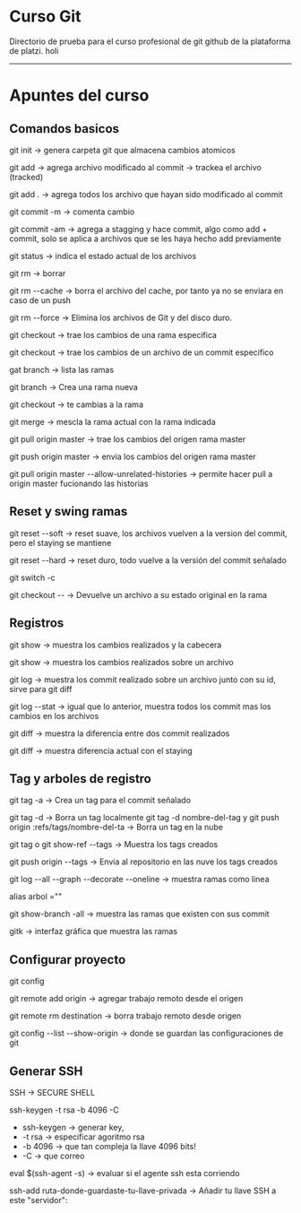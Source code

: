 # Curso Git
Directorio de prueba para el curso profesional de git github de la plataforma de platzi.
holi
***

# Apuntes del curso

## Comandos basicos

git init &rarr; genera carpeta git que almacena cambios atomicos


git add <file>  			&rarr; agrega archivo modificado al commit  &rarr; trackea el archivo (tracked)

git add . 					&rarr; agrega todos los archivo que hayan sido modificado al commit

git commit -m <mensaje>		&rarr; comenta cambio

git commit -am 				&rarr; agrega a stagging y hace commit, algo como add + commit, solo se aplica a archivos que se les haya hecho add previamente

git status 					&rarr; indica el estado actual de los archivos

git rm &rarr; borrar

git rm --cache <file>		&rarr; borra el archivo del cache, por tanto ya no se enviara en caso de un push

git rm --force				&rarr; Elimina los archivos de Git y del disco duro. 


git checkout <rama>					&rarr;	trae los cambios de una rama especifica

git checkout <id comit> <file> 		&rarr;	trae los cambios de un archivo de un commit especifico

gat branch 							&rarr; lista las ramas

git branch <rama>					&rarr; Crea una rama nueva

git checkout <rama>					&rarr; te cambias  a la rama

git merge <rama> 					&rarr; mescla la rama actual con la rama indicada

git pull origin master 				&rarr; trae los cambios del origen rama master

git push origin master				&rarr; envia los cambios del origen rama master

git pull origin master --allow-unrelated-histories		&rarr;	 permite hacer pull a origin master fucionando las historias

## Reset y swing ramas

git reset <id commit> --soft			&rarr; reset suave, los archivos vuelven a la version del commit, pero el staying se mantiene

git reset <id commit> --hard			&rarr; reset duro, todo vuelve a la versión del commit señalado

git switch -c <new-branch-name>

git checkout -- <file>                  &rarr; Devuelve un archivo a su estado original en la rama



## Registros

git show <file> 			&rarr; muestra los cambios realizados y la cabecera

git show <file> 			&rarr; muestra los cambios realizados sobre un archivo

git log <file>				&rarr; muestra los commit realizado sobre un archivo junto con su id, sirve para git diff

git log --stat   			&rarr; igual que lo anterior, muestra todos los commit mas los cambios en los archivos

git diff <commit id1 > <commit id2> 	&rarr; muestra la diferencia entre dos commit realizados 

git diff								&rarr; muestra diferencia actual con el staying


## Tag y arboles de registro

git tag -a <nombre tag> <id commit> 			&rarr; Crea un tag para el commit señalado

git tag -d <nombre tag>							&rarr; Borra un tag localmente
git tag -d nombre-del-tag y git push origin :refs/tags/nombre-del-ta       &rarr; Borra un tag en la nube

git tag o git show-ref --tags					&rarr; Muestra los tags creados


git push origin --tags							&rarr; Envia al repositorio en las nuve los tags creados

git log --all --graph --decorate --oneline		&rarr; muestra ramas como linea

alias arbol =""

git show-branch -all                    &rarr; muestra las ramas que existen con sus commit    

gitk                                    &rarr; interfaz gráfica que muestra las ramas


## Configurar proyecto

git config

git remote add origin <url http ossh>		&rarr; agregar trabajo remoto desde el origen

git remote rm destination					&rarr; borra trabajo remoto desde origen


git config --list --show-origin 		&rarr;	donde se guardan las configuraciones de git



## Generar SSH
SSH &rarr; SECURE SHELL

ssh-keygen -t rsa -b 4096 -C <mail>
* ssh-keygen 	&rarr; generar key,
* -t rsa 		&rarr; especificar agoritmo rsa 
* -b 4096 	&rarr; que tan compleja la llave 4096 bits!
* -C 			&rarr; que correo



eval $(ssh-agent -s) 							&rarr; evaluar si el agente ssh esta corriendo

ssh-add ruta-donde-guardaste-tu-llave-privada	&rarr; Añadir tu llave SSH a este "servidor":











